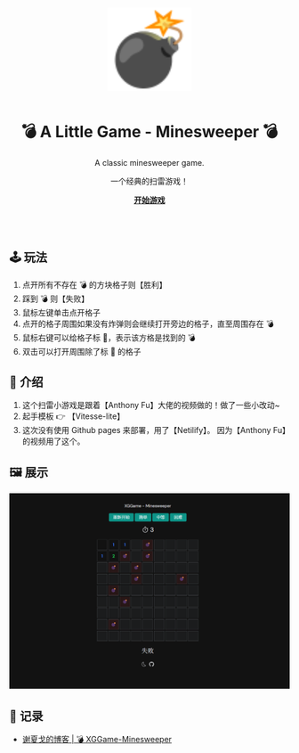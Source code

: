 <div align="center" style="margin:50px">
    <img src='./public/Minesweeper.svg' width="150">
</div>

<h1 align="center">
💣 A Little Game - Minesweeper 💣
</h1>
<p align="center">
A classic minesweeper game.
</p>
<p align="center">
    一个经典的扫雷游戏！
</p>

<p align="center">
<a href="https://xggame-minesweeper.netlify.app/"><b>开始游戏</b></a>
</p>
<!-- <p align="center">
 <a href="">Chrome</a> | <a href="">Edge</a> | <a href="">QQ浏览器</a> | <a href="">360浏览器</a>
</p> -->

<br>
<br>

## 🕹️ 玩法

1. 点开所有不存在 💣 的方块格子则【胜利】
2. 踩到 💣 则【失败】
3. 鼠标左键单击点开格子
4. 点开的格子周围如果没有炸弹则会继续打开旁边的格子，直至周围存在 💣
5. 鼠标右键可以给格子标 🚩，表示该方格是找到的 💣
6. 双击可以打开周围除了标 🚩 的格子

## 📖 介绍

1. 这个扫雷小游戏是跟着【Anthony Fu】大佬的视频做的！做了一些小改动~
2. 起手模板 👉 【Vitesse-lite】
3. 这次没有使用 Github pages 来部署，用了【Netilify】。 因为【Anthony Fu】的视频用了这个。

## 🖼️ 展示

![图 1](img/showMinesweeper.png)

## 🚀 记录

- [谢夏戈的博客 | 💣 XGGame-Minesweeper](https://xxggg.github.io/Project/XGGame-Minesweeper.html)
